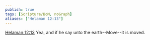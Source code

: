 ```yaml
---
publish: true
tags: [Scripture/BoM, noGraph]
aliases: ["Helaman 12:13"]
---
```

[Helaman 12:13](https://churchofjesuschrist.org/study/scriptures/bofm/hel/12?lang=eng&id=p13#p13) Yea, and if he say unto the earth--Move--it is moved.
